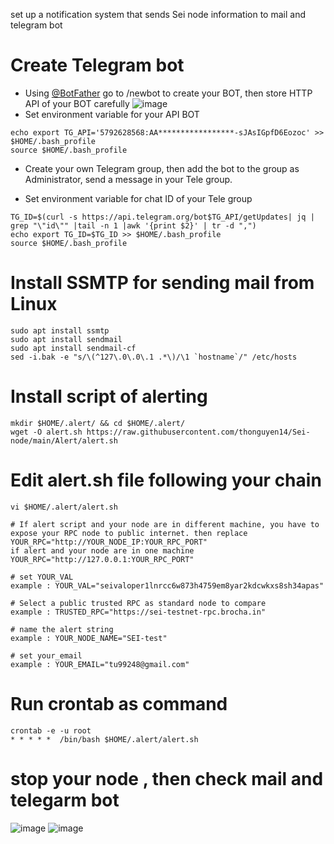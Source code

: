 set up a notification system that sends Sei node information to mail and telegram bot
# Create Telegram bot
- Using [@BotFather](https://t.me/BotFather) go to /newbot to create your BOT, then store HTTP API of your BOT carefully
![image](https://user-images.githubusercontent.com/80441573/194982631-aea4b52c-33fe-475c-b6f5-50f9f6abd06c.png)
- Set environment variable for your API BOT
```
echo export TG_API='5792628568:AA*****************-sJAsIGpfD6Eozoc' >> $HOME/.bash_profile
source $HOME/.bash_profile
```
- Create your own Telegram group, then add the bot to the group as Administrator, send a message in your Tele group.

- Set environment variable for chat ID of your Tele group
```
TG_ID=$(curl -s https://api.telegram.org/bot$TG_API/getUpdates| jq | grep "\"id\"" |tail -n 1 |awk '{print $2}' | tr -d ",")
echo export TG_ID=$TG_ID >> $HOME/.bash_profile
source $HOME/.bash_profile
```
# Install SSMTP for sending mail from Linux
```
sudo apt install ssmtp
sudo apt install sendmail
sudo apt install sendmail-cf
sed -i.bak -e "s/\(^127\.0\.0\.1 .*\)/\1 `hostname`/" /etc/hosts
```

# Install script of alerting
```
mkdir $HOME/.alert/ && cd $HOME/.alert/
wget -O alert.sh https://raw.githubusercontent.com/thonguyen14/Sei-node/main/Alert/alert.sh
```

# Edit alert.sh file following your chain
```
vi $HOME/.alert/alert.sh
```
```
# If alert script and your node are in different machine, you have to expose your RPC node to public internet. then replace YOUR_RPC="http://YOUR_NODE_IP:YOUR_RPC_PORT"
if alert and your node are in one machine YOUR_RPC="http://127.0.0.1:YOUR_RPC_PORT"

# set YOUR_VAL
example : YOUR_VAL="seivaloper1lnrcc6w873h4759em8yar2kdcwkxs8sh34apas"

# Select a public trusted RPC as standard node to compare
example : TRUSTED_RPC="https://sei-testnet-rpc.brocha.in"

# name the alert string
example : YOUR_NODE_NAME="SEI-test"

# set your_email 
example : YOUR_EMAIL="tu99248@gmail.com"

```

# Run crontab as command
```
crontab -e -u root
* * * * *  /bin/bash $HOME/.alert/alert.sh
```
# stop your node , then check mail and telegarm bot
![image](https://user-images.githubusercontent.com/80441573/196132708-ec2e38a3-3617-4a52-9d43-dbe06edcdf5d.png)
![image](https://user-images.githubusercontent.com/80441573/196133111-394cf582-37d7-4322-a21b-0388915d3b37.png)
